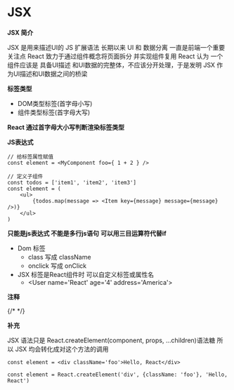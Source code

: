 # JSX

**JSX 简介**

JSX 是用来描述UI的 JS 扩展语法 长期以来 UI 和 数据分离 一直是前端一个重要关注点 React 致力于通过组件概念将页面拆分 并实现组件复用 React 认为 一个组件应该是 具备UI描述 和UI数据的完整体，不应该分开处理，于是发明 JSX 作为UI描述和UI数据之间的桥梁

**标签类型**

* DOM类型标签\(首字母小写\)
* 组件类型标签\(首字母大写\)

**React 通过首字母大小写判断渲染标签类型**

**JS表达式**

```text
// 给标签属性赋值
const element = <MyComponent foo={ 1 + 2 } />

// 定义子组件
const todos = ['item1', 'item2', 'item3']
const element = (
    <ul>
        {todos.map(message => <Item key={message} message={message} />)}
    </ul>
)
```

**只能是js表达式 不能是多行js语句** **可以用三目运算符代替if**

* Dom 标签
  * class 写成 className 
  * onclick 写成 onClick
* JSX 标签是React组件时 可以自定义标签或属性名 
  * &lt;User name='React' age='4' address='America'&gt;

**注释**

{/\*    \*/}

**补充**

JSX 语法只是 React.createElement\(component, props, ...children\)语法糖 所以 JSX 均会转化成对这个方法的调用

```text
const element = <div className='foo'>Hello, React</div>

const element = React.createElement('div', {className: 'foo'}, 'Hello, React')
```

